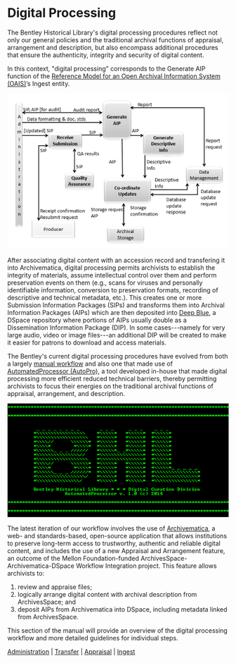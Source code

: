 Digital Processing
==================

The Bentley Historical Library's digital processing procedures reflect not only our general policies and the traditional archival functions of appraisal, arrangement and description, but also encompass additional procedures that ensure the authenticity, integrity and security of digital content.

In this context, "digital processing" corresponds to the Generate AIP function of the [Reference Model for an Open Archival Information System (OAIS)](http://public.ccsds.org/publications/archive/650x0m2.pdf)’s Ingest entity. 

![Functions of the Ingest functional entity](functions-of-the-ingest-functional-entity.PNG)

After associating digital content with an accession record and transfering it into Archivematica, digital processing permits archivists to establish the integrity of materials, assume intellectual control over them and perform preservation events on them (e.g., scans for viruses and personally identifiable information, conversion to preservation formats, recording of descriptive and technical metadata, etc.). This creates one or more Submission Information Packages (SIPs) and transforms them into Archival Information Packages (AIPs) which are then deposited into [Deep Blue](http://deepblue.lib.umich.edu/), a DSpace repository where portions of AIPs usually double as a Dissemination Information Package (DIP). In some cases---namely for very large audio, video or image files---an additional DIP will be created to make it easier for patrons to download and access materials.

The Bentley's current digital processing procedures have evolved from both a largely [manual workflow](http://deepblue.lib.umich.edu/handle/2027.42/96439) and also one that made use of [AutomatedProcessor (AutoPro)](http://deepblue.lib.umich.edu/handle/2027.42/97298), a tool developed in-house that made digital processing more efficient reduced technical barriers, thereby permitting archivists to focus their energies on the traditional archival functions of appraisal, arrangement, and description.

![AutoPro](autopro.png)

The latest iteration of our workflow involves the use of [Archivematica](https://www.archivematica.org/en/), a web- and standards-based, open-source application that allows institutions to preserve long-term access to trustworthy, authentic and reliable digital content, and includes the use of a new Appraisal and Arrangement feature, an outcome of the Mellon Foundation-funded ArchivesSpace-Archivematica-DSpace Workflow Integration project. This feature allows archivists to:

  1. review and appraise files; 
  2. logically arrange digital content with archival description from ArchivesSpace; and
  3. deposit AIPs from Archivematica into DSpace, including metadata linked from ArchivesSpace.

This section of the manual will provide an overview of the digital processing workflow and more detailed guidelines for individual steps.

[Administration](administration.md) | [Transfer](transfer.md) | [Appraisal](appraisal.md) | [Ingest](ingest.md)
